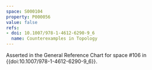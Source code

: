 ```yaml
---
space: S000104
property: P000056
value: false
refs:
- doi: 10.1007/978-1-4612-6290-9_6
  name: Counterexamples in Topology
---
```


Asserted in the General Reference Chart for space #106 in
{{doi:10.1007/978-1-4612-6290-9_6}}.
